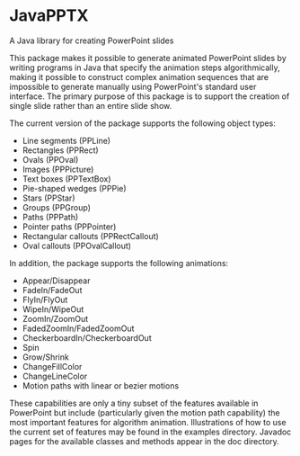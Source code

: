 # JavaPPTX
A Java library for creating PowerPoint slides

<p>This package makes it possible to generate animated PowerPoint slides by writing programs in Java
that specify the animation steps algorithmically, making it possible to construct complex animation
sequences that are impossible to generate manually using PowerPoint's standard user interface.
The primary purpose of this package is to support the creation of single slide rather than an entire slide show.</p>

<p>The current version of the package supports the following object types:</p>

<ul>
<li>Line segments (PPLine)</li>
<li>Rectangles (PPRect)</li>
<li>Ovals (PPOval)</li>
<li>Images (PPPicture)</li>
<li>Text boxes (PPTextBox)</li>
<li>Pie-shaped wedges (PPPie)</li>
<li>Stars (PPStar)</li>
<li>Groups (PPGroup)</li>
<li>Paths (PPPath)</li>
<li>Pointer paths (PPPointer)</li>
<li>Rectangular callouts (PPRectCallout)</li>
<li>Oval callouts (PPOvalCallout)</li>
</ul>

<p>In addition, the package supports the following animations:</p>

<ul>
<li>Appear/Disappear</li>
<li>FadeIn/FadeOut</li>
<li>FlyIn/FlyOut</li>
<li>WipeIn/WipeOut</li>
<li>ZoomIn/ZoomOut</li>
<li>FadedZoomIn/FadedZoomOut</li>
<li>CheckerboardIn/CheckerboardOut</li>
<li>Spin</li>
<li>Grow/Shrink</li>
<li>ChangeFillColor</li>
<li>ChangeLineColor</li>
<li>Motion paths with linear or bezier motions</li>
</ul>

<p>These capabilities are only a tiny subset of the features available in PowerPoint but include
(particularly given the motion path capability) the most important features for algorithm animation.
Illustrations of how to use the current set of features may be found in the examples directory.
Javadoc pages for the available classes and methods appear in the doc directory.</p>
